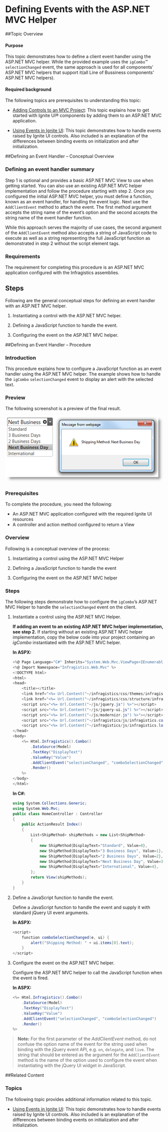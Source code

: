﻿<!--
|metadata|
{
    "fileName": "defining-events-with-aspnet-helper",
    "controlName": [],
    "tags": []
}
|metadata|
-->

# Defining Events with the ASP.NET MVC Helper



##Topic Overview


#### Purpose

This topic demonstrates how to define a client event handler using the ASP.NET MVC helper. While the provided example uses the `igCombo`™ `selectionChanged` event, the same approach is used for all components’ ASP.NET MVC helpers that support it(all Line of Bussiness components' ASP.NET MVC helpers).

#### Required background

The following topics are prerequisites to understanding this topic:



- [Adding Controls to an MVC Project](Adding-NetAdvantage-Controls-to-an-MVC-Project.html): This topic explains how to get started with Ignite UI® components by adding them to an ASP.NET MVC application.

- [Using Events in Ignite UI](Using-Events-in-NetAdvantage-for-jQuery.html): This topic demonstrates how to handle events raised by Ignite UI controls. Also included is an explanation of the differences between binding events on initialization and after initialization.





##Defining an Event Handler – Conceptual Overview


### Defining an event handler summary

Step 1 is optional and provides a basic ASP.NET MVC View to use when getting started. You can also use an existing ASP.NET MVC helper implementation and follow the procedure starting with step 2. Once you configured the initial ASP.NET MVC helper, you must define a function, known as an event handler, for handling the event logic. Next use the `AddClientEvent` method to attach the event. The first method argument accepts the string name of the event’s option and the second accepts the string name of the event handler function.

While this approach serves the majority of use cases, the second argument of the `AddClientEvent` method also accepts a string of JavaScript code to execute as well as a string representing the full JavaScript function as demonstrated in step 2 without the script element tags.

### Requirements

The requirement for completing this procedure is an ASP.NET MVC application configured with the Infragistics assemblies.

## Steps

Following are the general conceptual steps for defining an event handler with an ASP.NET MVC helper.

1. Instantiating a control with the ASP.NET MVC helper.

2. Defining a JavaScript function to handle the event.

3. Configuring the event on the ASP.NET MVC helper.

##Defining an Event Handler – Procedure

### Introduction

This procedure explains how to configure a JavaScript function as an event handler using the ASP.NET MVC helper. The example shows how to handle the `igCombo` `selectionChanged` event to display an alert with the selected text.

### Preview

The following screenshot is a preview of the final result.

![](images/Defining_Events_with_the_ASP.NET_MVC_Helper_1.png)

### Prerequisites

To complete the procedure, you need the following:

-   An ASP.NET MVC application configured with the required Ignite UI resources
-   A controller and action method configured to return a View

### Overview

Following is a conceptual overview of the process: ​

1. Instantiating a control using the ASP.NET MVC Helper

2. Defining a JavaScript function to handle the event

3. Configuring the event on the ASP.NET MVC helper

### Steps

The following steps demonstrate how to configure the `igCombo`’s ASP.NET MVC Helper to handle the `selectionChanged` event on the client.


1. Instantiate a control using the ASP.NET MVC Helper.

	**If adding an event** **to an existing ASP.NET MVC helper implementation, see step 2.** If starting without an existing ASP.NET MVC helper implementation, copy the below code into your project containing an *igCombo* instantiated with the ASP.NET MVC helper.
	
	**In ASPX:**
	
	```csharp
	<%@ Page Language="C#" Inherits="System.Web.Mvc.ViewPage<IEnumerable<ShipMethod>>" %>
	<%@ Import Namespace="Infragistics.Web.Mvc" %>
	<!DOCTYPE html>
	<html>
	<head>
	    <title></title>
	    <link href="<%= Url.Content("~/infragistics/css/themes/infragistics/infragistics.theme.css") %>" rel="stylesheet" />
	    <link href="<%= Url.Content("~/infragistics/css/structure/infragistics.css") %>" rel="stylesheet" />
	    <script src="<%= Url.Content("~/js/jquery.js") %>"></script>
	    <script src="<%= Url.Content("~/js/jquery-ui.js") %>"></script>
	    <script src="<%= Url.Content("~/js/modernizr.js") %>"></script>
	    <script src="<%= Url.Content("~/infragistics/js/infragistics.core.js") %>"></script>
	    <script src="<%= Url.Content("~/infragistics/js/infragistics.lob.js") %>"></script>
	</head>
	<body>
	    <%= Html.Infragistics().Combo()
	        .DataSource(Model)
	        .TextKey("DisplayText")
	        .ValueKey("Value")
	        .AddClientEvent("selectionChanged", "comboSelectionChanged")
	        .Render()
	    %>
	</body>
	</html>
	```
	
	**In C#:**
	
	```csharp
	using System.Collections.Generic;
	using System.Web.Mvc;
	public class HomeController : Controller
	{
	    public ActionResult Index()
	    {
	        List<ShipMethod> shipMethods = new List<ShipMethod>
	        {
	            new ShipMethod{DisplayText="Standard", Value=0},
	            new ShipMethod{DisplayText="3 Business Days", Value=1},
	            new ShipMethod{DisplayText="2 Business Days", Value=2},
	            new ShipMethod{DisplayText="Next Business Day", Value=3},
	            new ShipMethod{DisplayText="International", Value=4},
	        };
	        return View(shipMethods);
	    }
	}
	```

2. Define a JavaScript function to handle the event.

	Define a JavaScript function to handle the event and supply it with standard jQuery UI event arguments.

	**In ASPX:**

    ```csharp
    <script>
        function comboSelectionChanged(e, ui) {
            alert("Shipping Method: " + ui.items[0].text);
        }
    </script>
    ```

3. Configure the event on the ASP.NET MVC helper.

	Configure the ASP.NET MVC helper to call the JavaScript function when the event is fired.

	**In ASPX:**

    ```csharp
    <%= Html.Infragistics().Combo()
        .DataSource(Model)
        .TextKey("DisplayText")
        .ValueKey("Value")
        .AddClientEvent("selectionChanged", "comboSelectionChanged")
        .Render()
    %>
    ```

>**Note:** For the first parameter of the *AddClientEvent* method, do not confuse the option name of the event for the string used when binding with the jQuery event API, e.g. `on`, `delegate`, and `live`. The string that should be entered as the argument for the `AddClientEvent` method is the name of the option used to configure the event when instantiating with the jQuery UI widget in JavaScript. 

##Related Content

### Topics

The following topic provides additional information related to this topic.

- [Using Events in Ignite UI](Using-Events-in-NetAdvantage-for-jQuery.html): This topic demonstrates how to handle events raised by Ignite UI controls. Also included is an explanation of the differences between binding events on initialization and after initialization.





 

 


